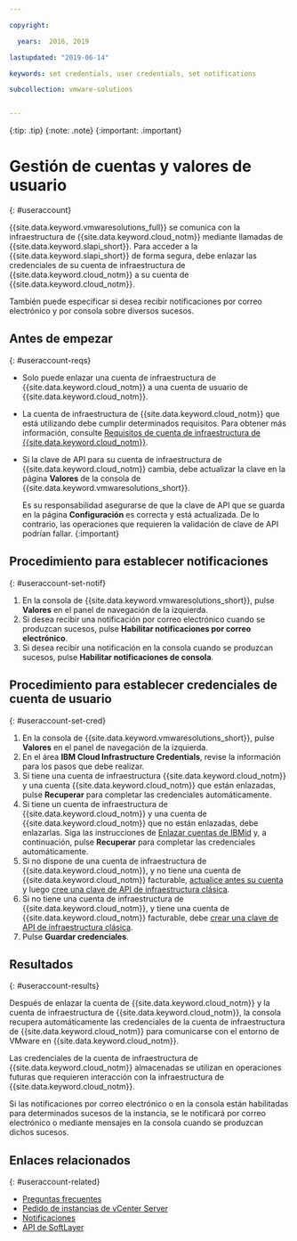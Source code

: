 ```yaml
---

copyright:

  years:  2016, 2019

lastupdated: "2019-06-14"

keywords: set credentials, user credentials, set notifications

subcollection: vmware-solutions


---
```


{:tip: .tip}
{:note: .note}
{:important: .important}

# Gestión de cuentas y valores de usuario
{: #useraccount}

{{site.data.keyword.vmwaresolutions_full}} se comunica con la infraestructura de {{site.data.keyword.cloud_notm}} mediante llamadas de {{site.data.keyword.slapi_short}}. Para acceder a la {{site.data.keyword.slapi_short}} de forma segura, debe enlazar las credenciales de su cuenta de infraestructura de {{site.data.keyword.cloud_notm}} a su cuenta de {{site.data.keyword.cloud_notm}}.

También puede especificar si desea recibir notificaciones por correo electrónico y por consola sobre diversos sucesos.

## Antes de empezar
{: #useraccount-reqs}

* Solo puede enlazar una cuenta de infraestructura de {{site.data.keyword.cloud_notm}} a una cuenta de usuario de {{site.data.keyword.cloud_notm}}.
* La cuenta de infraestructura de {{site.data.keyword.cloud_notm}} que está utilizando debe cumplir determinados requisitos. Para obtener más información, consulte [Requisitos de cuenta de infraestructura de {{site.data.keyword.cloud_notm}}](/docs/services/vmwaresolutions/vmonic?topic=vmware-solutions-cloud-infra-acct-req).
* Si la clave de API para su cuenta de infraestructura de {{site.data.keyword.cloud_notm}} cambia, debe actualizar la clave en la página **Valores** de la consola de {{site.data.keyword.vmwaresolutions_short}}.

   Es su responsabilidad asegurarse de que la clave de API que se guarda en la página **Configuración** es correcta y está actualizada. De lo contrario, las operaciones que requieren la validación de clave de API podrían fallar.
   {:important}

## Procedimiento para establecer notificaciones
{: #useraccount-set-notif}

1. En la consola de {{site.data.keyword.vmwaresolutions_short}}, pulse **Valores** en el panel de navegación de la izquierda.
2. Si desea recibir una notificación por correo electrónico cuando se produzcan sucesos, pulse **Habilitar notificaciones por correo electrónico**.
3. Si desea recibir una notificación en la consola cuando se produzcan sucesos, pulse **Habilitar notificaciones de consola**.

## Procedimiento para establecer credenciales de cuenta de usuario
{: #useraccount-set-cred}

1. En la consola de {{site.data.keyword.vmwaresolutions_short}}, pulse **Valores** en el panel de navegación de la izquierda.
2. En el área **IBM Cloud Infrastructure Credentials**, revise la información para los pasos que debe realizar.
3. Si tiene una cuenta de infraestructura {{site.data.keyword.cloud_notm}} y una cuenta {{site.data.keyword.cloud_notm}} que están enlazadas, pulse **Recuperar** para completar las credenciales automáticamente.
4. Si tiene un cuenta de infraestructura de {{site.data.keyword.cloud_notm}} y una cuenta de {{site.data.keyword.cloud_notm}} que no están enlazadas, debe enlazarlas. Siga las instrucciones de [Enlazar cuentas de IBMid](/docs/account?topic=account-unifyingaccounts#link_accounts) y, a continuación, pulse **Recuperar** para completar las credenciales automáticamente.
5. Si no dispone de una cuenta de infraestructura de {{site.data.keyword.cloud_notm}}, y no tiene una cuenta de {{site.data.keyword.cloud_notm}} facturable, [actualice antes su cuenta](/docs/account?topic=account-upgrading-account) y luego [cree una clave de API de infraestructura clásica](/docs/iam?topic=iam-classic_keys).
6. Si no tiene una cuenta de infraestructura de {{site.data.keyword.cloud_notm}}, y tiene una cuenta de {{site.data.keyword.cloud_notm}} facturable, debe [crear una clave de API de infraestructura clásica](/docs/iam?topic=iam-classic_keys).
7. Pulse **Guardar credenciales**.

## Resultados
{: #useraccount-results}

Después de enlazar la cuenta de {{site.data.keyword.cloud_notm}} y la cuenta de infraestructura de {{site.data.keyword.cloud_notm}}, la consola recupera automáticamente las credenciales de la cuenta de infraestructura de {{site.data.keyword.cloud_notm}} para comunicarse con el entorno de VMware en {{site.data.keyword.cloud_notm}}.

Las credenciales de la cuenta de infraestructura de {{site.data.keyword.cloud_notm}} almacenadas se utilizan en operaciones futuras que requieren interacción con la infraestructura de {{site.data.keyword.cloud_notm}}.

Si las notificaciones por correo electrónico o en la consola están habilitadas para determinados sucesos de la instancia, se le notificará por correo electrónico o mediante mensajes en la consola cuando se produzcan dichos sucesos.

## Enlaces relacionados
{: #useraccount-related}

* [Preguntas frecuentes](/docs/services/vmwaresolutions/vmonic?topic=vmware-solutions-faq)
* [Pedido de instancias de vCenter Server](/docs/services/vmwaresolutions/vcenter?topic=vmware-solutions-vc_orderinginstance)
* [Notificaciones](/docs/services/vmwaresolutions/vmonic?topic=vmware-solutions-notifications)
* [API de SoftLayer](/docs/customer-portal?topic=customer-portal-customerportal_api)
